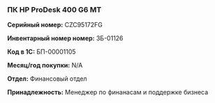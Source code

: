 ### ПК HP ProDesk 400 G6 MT </br>

**Серийный номер:** CZC95172FG </br>

**Инвентарный номер номер:** ЗБ-01126 </br>

**Код в 1С:** БП-00001105 </br>

**Месяц/год покупки:** N/A </br>

**Отдел:** Финансовый отдел </br>

**Принадлежность:** Менеджер по финанасам и поддержке бизнеса </br>
